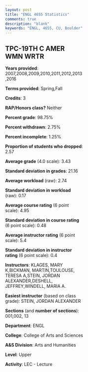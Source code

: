 ```yaml
---
layout: post
title: "ENGL 4655 Statistics"
comments: true
description: "blank"
keywords: "ENGL, 4655, CU, Boulder"
--- 
```

<head>
<script src="https://ajax.googleapis.com/ajax/libs/jquery/2.1.3/jquery.min.js"></script>
<script src="https://dl.dropboxusercontent.com/s/pc42nxpaw1ea4o9/highcharts.js?dl=0"></script>
<!-- <script src="../assets/js/highcharts.js"></script> -->
<style type="text/css">@font-face {
	font-family: "Bebas Neue";
	src: url(https://www.filehosting.org/file/details/544349/BebasNeue%20Regular.otf) format("opentype");
	}
	h1.Bebas { 
		font-family: "Bebas Neue", Verdana, Tahoma;
	}
</style>
</head>
<body>
	<div id="container" style="float: right; width: 45%; height: 88%; margin-left: 2.5%; margin-right: 2.5%;"></div>
	<script language="JavaScript">
		$(document).ready(function() {
		var chart = {type: 'column'};
		var title = {text: 'Grade Distribution'};
		var xAxis = {categories: ['A','B','C','D','F'],crosshair: true};
		var yAxis = {min: 0,title: {text: 'Percentage'}};
		var tooltip = {headerFormat: '<center><b><span style="font-size:20px">{point.key}</span></b></center>',
		               pointFormat: '<td style="padding:0"><b>{point.y:.1f}%</b></td>',
		               footerFormat: '</table>',shared: true,useHTML: true};
		var plotOptions = {column: {pointPadding: 0.0,borderWidth: 0}};  
		var credits = {enabled: false};var series= [{name: 'Percent',data: [51.6,42.78,4.28,0.0,1.34,]}];
		var json = {};
		json.chart = chart;
		json.title = title;
		json.tooltip = tooltip;
		json.xAxis = xAxis;
		json.yAxis = yAxis;  
		json.series = series;
		json.plotOptions = plotOptions;  
		json.credits = credits;
		$('#container').highcharts(json);
	});
	</script>
</body>
			   
## TPC-19TH C AMER WMN WRTR

**Years provided**: 2007,2008,2009,2010,2011,2012,2013,2016

**Terms provided**: Spring,Fall

**Credits**: 3

**RAP/Honors class?** Neither

**Percent grade**: 98.75%

**Percent withdrawn**: 2.75%

**Percent incomplete**: 1.25%

**Proportion of students who dropped**: 2.57

**Average grade** (4.0 scale): 3.43

**Standard deviation in grades**: 21.16

**Average workload** (raw): 2.74

**Standard deviation in workload** (raw): 0.17

**Average course rating** (6 point scale): 4.95

**Standard deviation in course rating** (6 point scale): 0.48

**Average instructor rating** (6 point scale): 5.4

**Standard deviation in instructor rating** (6 point scale): 0.4

**Instructors**: KLAGES, MARY K,BICKMAN, MARTIN,TOULOUSE, TERESA A,STEIN, JORDAN ALEXANDER,DESHELL, JEFFREY,WINDELL, MARIA A.

**Easiest instructor** (based on class grade): STEIN, JORDAN ALEXANDER

**Sections** (and **number of sections**): 001,002, 13

**Department**: ENGL

**College**: College of Arts and Sciences

**A&S Division**: Arts and Humanities

**Level**: Upper

**Activity**: LEC - Lecture